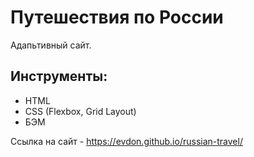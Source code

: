 # Путешествия по России
Адапьтивный сайт.

## Инструменты:
- HTML
- CSS (Flexbox, Grid Layout)
- БЭМ 

Ссылка на сайт - https://evdon.github.io/russian-travel/